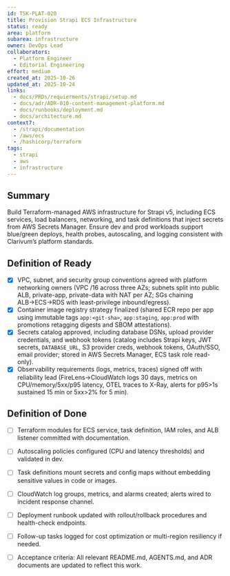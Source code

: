 ```yaml
---
id: TSK-PLAT-020
title: Provision Strapi ECS Infrastructure
status: ready
area: platform
subarea: infrastructure
owner: DevOps Lead
collaborators:
  - Platform Engineer
  - Editorial Engineering
effort: medium
created_at: 2025-10-26
updated_at: 2025-10-24
links:
  - docs/PRDs/requierments/strapi/setup.md
  - docs/adr/ADR-010-content-management-platform.md
  - docs/runbooks/deployment.md
  - docs/architecture.md
context7:
  - /strapi/documentation
  - /aws/ecs
  - /hashicorp/terraform
tags:
  - strapi
  - aws
  - infrastructure
---
```


## Summary
Build Terraform-managed AWS infrastructure for Strapi v5, including ECS services, load balancers, networking, and task definitions that inject secrets from AWS Secrets Manager. Ensure dev and prod workloads support blue/green deploys, health probes, autoscaling, and logging consistent with Clarivum’s platform standards.

## Definition of Ready
- [x] VPC, subnet, and security group conventions agreed with platform networking owners (VPC /16 across three AZs; subnets split into public ALB, private-app, private-data with NAT per AZ; SGs chaining ALB→ECS→RDS with least-privilege inbound/egress).
- [x] Container image registry strategy finalized (shared ECR repo per app using immutable tags `app:<git-sha>`, `app:staging`, `app:prod` with promotions retagging digests and SBOM attestations).
- [x] Secrets catalog approved, including database DSNs, upload provider credentials, and webhook tokens (catalog includes Strapi keys, JWT secrets, `DATABASE_URL`, S3 provider creds, webhook tokens, OAuth/SSO, email provider; stored in AWS Secrets Manager, ECS task role read-only).
- [x] Observability requirements (logs, metrics, traces) signed off with reliability lead (FireLens→CloudWatch logs 30 days, metrics on CPU/memory/5xx/p95 latency, OTEL traces to X-Ray, alerts for p95>1s sustained 15 min or 5xx>2% for 5 min).

## Definition of Done
- [ ] Terraform modules for ECS service, task definition, IAM roles, and ALB listener committed with documentation.
- [ ] Autoscaling policies configured (CPU and latency thresholds) and validated in dev.
- [ ] Task definitions mount secrets and config maps without embedding sensitive values in code or images.
- [ ] CloudWatch log groups, metrics, and alarms created; alerts wired to incident response channel.
- [ ] Deployment runbook updated with rollout/rollback procedures and health-check endpoints.
- [ ] Follow-up tasks logged for cost optimization or multi-region resiliency if needed.
- [ ] Acceptance criteria: All relevant README.md, AGENTS.md, and ADR documents are updated to reflect this work.

